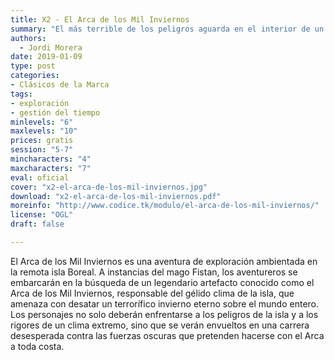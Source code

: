 ```yaml
---
title: X2 - El Arca de los Mil Inviernos
summary: "El más terrible de los peligros aguarda en el interior de un legendario artefacto perdido en los confines de la Isla Boreal: el Arca de los Mil Inviernos"
authors:
  - Jordi Morera
date: 2019-01-09
type: post
categories:
- Clásicos de la Marca
tags:
- exploración
- gestión del tiempo
minlevels: "6"
maxlevels: "10"
prices: gratis
session: "5-7"
mincharacters: "4"
maxcharacters: "7"
eval: oficial
cover: "x2-el-arca-de-los-mil-inviernos.jpg"
download: "x2-el-arca-de-los-mil-inviernos.pdf"
moreinfo: "http://www.codice.tk/modulo/el-arca-de-los-mil-inviernos/"
license: "OGL"
draft: false

---
```


El Arca de los Mil Inviernos es una aventura de exploración
ambientada en la remota isla Boreal. A instancias del
mago Fistan, los aventureros se embarcarán en la búsqueda
de un legendario artefacto conocido como el Arca de los
Mil Inviernos, responsable del gélido clima de la isla, que
amenaza con desatar un terrorífico invierno eterno sobre el
mundo entero. Los personajes no solo deberán enfrentarse
a los peligros de la isla y a los rigores de un clima extremo,
sino que se verán envueltos en una carrera desesperada contra
las fuerzas oscuras que pretenden hacerse con el Arca a
toda costa.